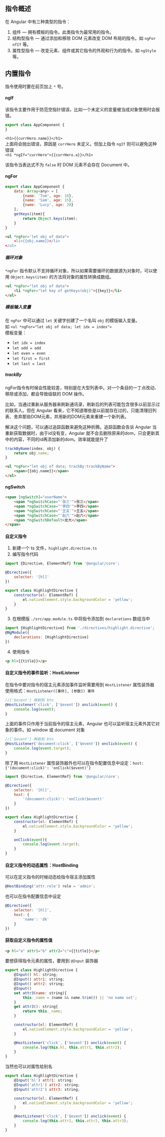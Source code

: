 ## 指令概述
在 Angular 中有三种类型的指令：
1. 组件 — 拥有模板的指令。此类指令为最常用的指令。
2. 结构型指令 — 通过添加和移除 DOM 元素改变 DOM 布局的指令。如 `ngFor` `nfIf` 等。
3. 属性型指令 — 改变元素、组件或其它指令的外观和行为的指令。如 `ngStyle` 等。

## 内置指令
指令使用时要在前页加上 `*` 号。

#### ngIf
该指令主要作用于防范空指针错误，比如一个未定义的变量被当成对象使用时会报错。
```javascript
export class AppComponent {
}
```
`<h1>{{currHero.name}}</h1>`  
上面将会抛出错误，原因是 `currHero` 未定义。但加上指令 `ngIf` 则可以避免这种错误  
`<h1 *ngIf="currHero">{{currHero.a}}</h1>`  

该指令当表达式不为 `false` 时 DOM 元素不会存在 Document 中。

#### ngFor
```javascript
export class AppComponent {
    data: Array<any> = [
        {name: 'Tom', age: 18},
        {name: 'Sam', age: 15},
        {name: 'Lucy', age: 28}
    ];
    getKeys(item){
        return Object.keys(item);
    }
}
```
``` html
<ul *ngFor='let obj of data">
    <li>{{obj.name}}</li>
</ul>
```
##### 循环对象
`*ngFor` 指令默认不支持循环对象，所以如果需要循环的数据源为对象时，可以使用 `Object.keys(item)` 的方法将对象的属性转换成数组。
```html
<ul *ngFor="let obj of data">
    <li *ngFor="let key of getKeys(obj)">{{key}}</li>
</ul>
```
##### 模板输入变量
在 `ngFor` 中可以通过  `let` 关键字创建了一个名叫 `obj` 的模版输入变量。  
 如 `<ul *ngFor="let obj of data; let idx = index">`  
模板变量：
- `let idx = index`
- `let odd = odd`
- `let even = even`
- `let first = first`
- `let last = last`

##### trackBy
ngFor指令有时候会性能较差，特别是在大型列表中。对一个条目的一丁点改动、移除或添加，都会导致级联的 DOM 操作。

比如，当通过重新从服务器来刷新通讯录，刷新后的列表可能包含很多以前显示过的联系人。但在 Angular 看来，它不知道哪些是以前就存在过的，只能清理旧列表、舍弃那些DOM元素，并用新的DOM元素来重建一个新列表。  

解决这个问题，可以通过追踪函数来避免这种折腾。追踪函数会告诉 Angular 当重新获取数据时，由于id没有变，Angular 就不会去删除原来的dom，只会更新其中的内容，不同的id再添加新的dom。效率就能提升了
```javascript
trackByName(index, obj) {
    return obj.name;
}
```
```html
<ul *ngFor="let obj of data; trackBy:trackByName">
    <span>{{obj.name}}</span>
</ul>
```

#### ngSwitch
```html
<span [ngSwitch]="userName">
    <span *ngSwitchCase="'张三'">张三</span>
    <span *ngSwitchCase="'李四'">李四</span>
    <span *ngSwitchCase="'王五'">王五</span>
    <span *ngSwitchCase="'赵六'">赵六</span>
    <span *ngSwitchDefault>龙大</span>
</span>
```

#### 自定义指令
1. 新建一个 ts 文件，`highlight.directive.ts`
2. 编写指令代码
```javascript
import {Directive, ElementRef} from '@angular/core';

@Directive({
    selector: '[hl]'
})

export class HighlightDirective {
    constructor(el: ElementRef) {
        el.nativeElement.style.backgroundColor = 'yellow';
    }
}
```
3. 在根模版 `./src/app.module.ts` 中将指令添加到 `declarations` 数组当中
```javascript
import {HighlightDirective} from './directives/highlight.directive';
@NgModule({
    declarations: [HighlightDirective]
})
```
4. 使用指令
```html
<p hl>{{title}}</p>
```

#### 自定义指令的事件监听：HostListener
在指令中要对指令的宿主元素添加事件监听需要用到 `HostListener` 属性装饰器  
使用格式：`HostListener([事件], [参数]) 事件`
```javascript
//['$event'] 映射到 btn
@HostListener('click', ['$event']) onclick(event) {
    console.log(event);
}
```

上面的事件只作用于当前指令的宿主元素，Angular 也可以监听宿主元素外其它对象的事件。如 window 或 document 对象
```javascript
//['$event'] 映射到 btn
@HostListener('document:click', ['$event']) onclick(event) {
    console.log(event.target);
}
```

除了用 `HostListener` 属性装饰器外也可以在指令配置信息中设定：`host: {'(document:click)': 'onClick($event)'}`
```javascript
import {Directive, ElementRef} from '@angular/core';

@Directive({
    selector: '[hl]',
    host: {
        '(document:click)': 'onClick($event)'
    }    
})

export class HighlightDirective {
    constructor(el: ElementRef) {
        el.nativeElement.style.backgroundColor = 'yellow';
    }

    onClick(event){
        console.log(event.target);
    }    
}
```

#### 自定义指令的动态属性：HostBinding
可以在定义指令的时候动态给指令宿主添加属性
```javascript
@HostBinding('attr.role') role = 'admin';
```

也可以在指令配置信息中设定
```javascript
@Directive({
    selector: '[hl]',
    host: {
        'name': 'dk'
    }
})
```

#### 获取自定义指令的属性值
```html
<p hl="a" attr1="b" attr2="c">{{title}}</p>
```
要想获得指令元素的属性，要用到 `@Input` 装饰器
```javascript
export class HighlightDirective {
    @Input() hl: string;
    @Input() attr1: string;
    @Input() attr2: string;
    @Input() 
    set attr3(name: string){
        this._name = (name && name.trim()) || 'no name set';
    }
    get attr3(): string{
        return this._name;
    }

    constructor(el: ElementRef) {
        el.nativeElement.style.backgroundColor = 'yellow';
    }

    @HostListener('click', ['$event']) onclick(event) {
        console.log(this.hl, this.attr1, this.attr2);
    }
}
```

当然也可以对属性给别名
```javascript
export class HighlightDirective {
    @Input('hl') attr1: string;
    @Input('attr1') attr2: string;
    @Input('attr2') attr3: string;

    constructor(el: ElementRef) {
        el.nativeElement.style.backgroundColor = 'yellow';
    }

    @HostListener('click', ['$event']) onclick(event) {
        console.log(this.attr1, this.attr2, this.attr3);
    }
}
```